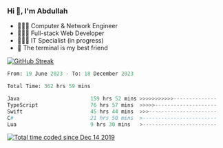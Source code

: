 <h3>Hi 👋, I'm Abdullah</h3>

- 👷🏼‍♂️ Computer & Network Engineer
- 👨🏻‍💻 Full-stack Web Developer
- 👨🏻‍💻 IT Specialist (in progress)
- 🖤 The terminal is my best friend

[![GitHub Streak](https://streak-stats.demolab.com?user=al3bad&theme=transparent&date_format=j%20M%5B%20Y%5D)](https://git.io/streak-stats)

<!--START_SECTION:waka-->

```python
From: 19 June 2023 - To: 18 December 2023

Total Time: 362 hrs 59 mins

Java                       159 hrs 52 mins >>>>>>>>>>>--------------   43.83 %
TypeScript                 76 hrs 57 mins  >>>>>--------------------   21.10 %
Swift                      45 hrs 44 mins  >>>----------------------   12.54 %
C#                         21 hrs 50 mins  >------------------------   05.99 %
Lua                        9 hrs 30 mins   >------------------------   02.61 %
```

<!--END_SECTION:waka-->

<p>
  <a href="https://wakatime.com/@ce2a2aac-0d6b-4d65-b864-8a4bcaf12967"><img src="https://wakatime.com/badge/user/ce2a2aac-0d6b-4d65-b864-8a4bcaf12967.svg" alt="Total time coded since Dec 14 2019" /></a>
</p>
